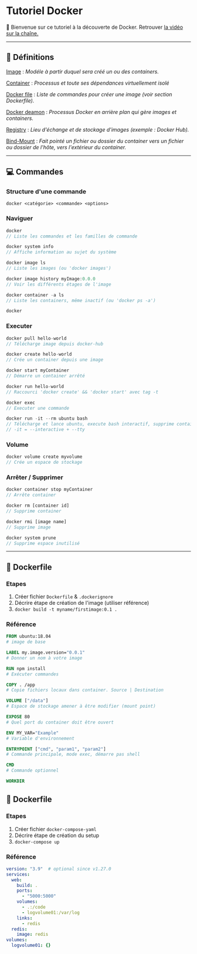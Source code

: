 # **Tutoriel Docker**
👋 Bienvenue sur ce tutoriel à la découverte de Docker.
Retrouver [la vidéo sur la chaîne.]()

***
## 📖 **Définitions**

<ins>Image</ins> : *Modéle à partir duquel sera créé un ou des containers.*<br>

<ins>Container</ins> : *Processus et toute ses dépendances virtuellement isolé*<br>

<ins>Docker file</ins> : *Liste de commandes pour créer une image (voir section Dockerfile).*<br>

<ins>Docker deamon</ins> : *Processus Docker en arrière plan qui gère images et containers.*<br>

<ins>Registry</ins> : *Lieu d'échange et de stockage d'images (exemple : Docker Hub).*

<ins>Bind-Mount</ins> : *Fait pointé un fichier ou dossier du container vers un fichier ou dossier de l'hôte, vers l'extérieur du container.*


***
## 💻 **Commandes**

### Structure d'une commande
```
docker <catégorie> <commande> <options>
```
### Naviguer
```js
docker 
// Liste les commandes et les familles de commande

docker system info
// Affiche information au sujet du système

docker image ls 
// Liste les images (ou 'docker images')

docker image history myImage:0.0.0
// Voir les différents étages de l'image

docker container -a ls 
// Liste les containers, même inactif (ou 'docker ps -a')

docker 
```

### Executer
```js
docker pull hello-world
// Télécharge image depuis docker-hub

docker create hello-world
// Crée un container depuis une image

docker start myContainer
// Démarre un container arrêté

docker run hello-world
// Raccourci 'docker create' && 'docker start' avec tag -t

docker exec 
// Executer une commande

docker run -it --rm ubuntu bash
// Télécharge et lance ubuntu, execute bash interactif, supprime container aprés exécution
// -it = --interactive + --tty
```

### Volume
```js
docker volume create myvolume
// Crée un espace de stockage
```

### Arrêter / Supprimer
```js
docker container stop myContainer
// Arrête container

docker rm [container id]
// Supprime container

docker rmi [image name]
// Supprime image

docker system prune
// Supprime espace inutilisé
```

***
## 📁 **Dockerfile**
### Etapes
1. Créer fichier `Dockerfile` & `.dockerignore`
1. Décrire étape de création de l'image (utiliser référence)
1. `docker build -t myname/firstimage:0.1 .`

### Référence
```dockerfile
FROM ubuntu:18.04
# image de base

LABEL my.image.version="0.0.1"
# Donner un nom à votre image

RUN npm install
# Exécuter commandes

COPY . /app
# Copie fichiers locaux dans container. Source | Destination

VOLUME ["/data"]
# Espace de stockage amener à être modifier (mount point)

EXPOSE 80
# Quel port du container doit être ouvert

ENV MY_VAR="Example" 
# Variable d'environnement

ENTRYPOINT ["cmd", "param1", "param2"]
# Commande principale, mode exec, démarre pas shell

CMD 
# Commande optionnel

WORKDIR
```

## 📁 **Dockerfile**
### Etapes
1. Créer fichier `docker-compose-yaml`
1. Décrire étape de création du setup
1. `docker-compose up`

### Référence
```yaml
version: "3.9"  # optional since v1.27.0
services:
  web:
    build: .
    ports:
      - "5000:5000"
    volumes:
      - .:/code
      - logvolume01:/var/log
    links:
      - redis
  redis:
    image: redis
volumes:
  logvolume01: {}
```